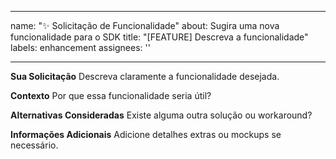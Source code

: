 
---
name: "✨ Solicitação de Funcionalidade"
about: Sugira uma nova funcionalidade para o SDK
title: "[FEATURE] Descreva a funcionalidade"
labels: enhancement
assignees: ''

---

**Sua Solicitação**
Descreva claramente a funcionalidade desejada.

**Contexto**
Por que essa funcionalidade seria útil?

**Alternativas Consideradas**
Existe alguma outra solução ou workaround?

**Informações Adicionais**
Adicione detalhes extras ou mockups se necessário.